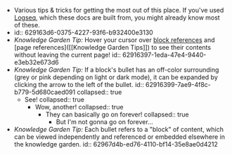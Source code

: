 - Various tips & tricks for getting the most out of this place. If you've used [Logseq](https://docs.logseq.com), which these docs are built from, you might already know most of these.
- id:: 629163d6-0375-4227-93f6-b932400e3130
- *Knowledge Garden Tip:* Hover your cursor over [block references](((62967d4b-ed76-4110-bf14-35e8ae0d4212))) and [page references]([[Knowledge Garden Tips]]) to see their contents without leaving the current page!
  id:: 62916397-1eda-47e4-9440-e3eb32e673d6
- *Knowledge Garden Tip:* If a block's bullet has an off-color surrounding (grey or pink depending on light or dark mode), it can be expanded by clicking the arrow to the left of the bullet.
  id:: 62916399-7ae9-4f8c-b779-5d680caed091
  collapsed:: true
	- See!
	  collapsed:: true
		- Wow, another!
		  collapsed:: true
			- They can basically go on forever!
			  collapsed:: true
				- But I'm not gonna go on forever...
- *Knowledge Garden Tip:* Each bullet refers to a "block" of content, which can be viewed independently and referenced or embedded elsewhere in the knowledge garden.
  id:: 62967d4b-ed76-4110-bf14-35e8ae0d4212